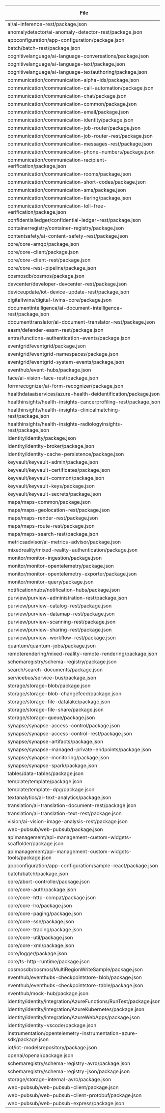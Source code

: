 | File | Dependency found |
| --- | --- |
| ai/ai-inference-rest/package.json | true |
| anomalydetector/ai-anomaly-detector-rest/package.json | true |
| appconfiguration/app-configuration/package.json | true |
| batch/batch-rest/package.json | true |
| cognitivelanguage/ai-language-conversations/package.json | true |
| cognitivelanguage/ai-language-text/package.json | true |
| cognitivelanguage/ai-language-textauthoring/package.json | true |
| communication/communication-alpha-ids/package.json | true |
| communication/communication-call-automation/package.json | true |
| communication/communication-chat/package.json | true |
| communication/communication-common/package.json | true |
| communication/communication-email/package.json | true |
| communication/communication-identity/package.json | true |
| communication/communication-job-router/package.json | true |
| communication/communication-job-router-rest/package.json | true |
| communication/communication-messages-rest/package.json | true |
| communication/communication-phone-numbers/package.json | true |
| communication/communication-recipient-verification/package.json | true |
| communication/communication-rooms/package.json | true |
| communication/communication-short-codes/package.json | true |
| communication/communication-sms/package.json | true |
| communication/communication-tiering/package.json | true |
| communication/communication-toll-free-verification/package.json | true |
| confidentialledger/confidential-ledger-rest/package.json | true |
| containerregistry/container-registry/package.json | true |
| contentsafety/ai-content-safety-rest/package.json | true |
| core/core-amqp/package.json | true |
| core/core-client/package.json | true |
| core/core-client-rest/package.json | true |
| core/core-rest-pipeline/package.json | true |
| cosmosdb/cosmos/package.json | true |
| devcenter/developer-devcenter-rest/package.json | true |
| deviceupdate/iot-device-update-rest/package.json | true |
| digitaltwins/digital-twins-core/package.json | true |
| documentintelligence/ai-document-intelligence-rest/package.json | true |
| documenttranslator/ai-document-translator-rest/package.json | true |
| easm/defender-easm-rest/package.json | true |
| entra/functions-authentication-events/package.json | true |
| eventgrid/eventgrid/package.json | true |
| eventgrid/eventgrid-namespaces/package.json | true |
| eventgrid/eventgrid-system-events/package.json | true |
| eventhub/event-hubs/package.json | true |
| face/ai-vision-face-rest/package.json | true |
| formrecognizer/ai-form-recognizer/package.json | true |
| healthdataaiservices/azure-health-deidentification/package.json | true |
| healthinsights/health-insights-cancerprofiling-rest/package.json | true |
| healthinsights/health-insights-clinicalmatching-rest/package.json | true |
| healthinsights/health-insights-radiologyinsights-rest/package.json | true |
| identity/identity/package.json | true |
| identity/identity-broker/package.json | true |
| identity/identity-cache-persistence/package.json | true |
| keyvault/keyvault-admin/package.json | true |
| keyvault/keyvault-certificates/package.json | true |
| keyvault/keyvault-common/package.json | true |
| keyvault/keyvault-keys/package.json | true |
| keyvault/keyvault-secrets/package.json | true |
| maps/maps-common/package.json | true |
| maps/maps-geolocation-rest/package.json | true |
| maps/maps-render-rest/package.json | true |
| maps/maps-route-rest/package.json | true |
| maps/maps-search-rest/package.json | true |
| metricsadvisor/ai-metrics-advisor/package.json | true |
| mixedreality/mixed-reality-authentication/package.json | true |
| monitor/monitor-ingestion/package.json | true |
| monitor/monitor-opentelemetry/package.json | true |
| monitor/monitor-opentelemetry-exporter/package.json | true |
| monitor/monitor-query/package.json | true |
| notificationhubs/notification-hubs/package.json | true |
| purview/purview-administration-rest/package.json | true |
| purview/purview-catalog-rest/package.json | true |
| purview/purview-datamap-rest/package.json | true |
| purview/purview-scanning-rest/package.json | true |
| purview/purview-sharing-rest/package.json | true |
| purview/purview-workflow-rest/package.json | true |
| quantum/quantum-jobs/package.json | true |
| remoterendering/mixed-reality-remote-rendering/package.json | true |
| schemaregistry/schema-registry/package.json | true |
| search/search-documents/package.json | true |
| servicebus/service-bus/package.json | true |
| storage/storage-blob/package.json | true |
| storage/storage-blob-changefeed/package.json | true |
| storage/storage-file-datalake/package.json | true |
| storage/storage-file-share/package.json | true |
| storage/storage-queue/package.json | true |
| synapse/synapse-access-control/package.json | true |
| synapse/synapse-access-control-rest/package.json | true |
| synapse/synapse-artifacts/package.json | true |
| synapse/synapse-managed-private-endpoints/package.json | true |
| synapse/synapse-monitoring/package.json | true |
| synapse/synapse-spark/package.json | true |
| tables/data-tables/package.json | true |
| template/template/package.json | true |
| template/template-dpg/package.json | true |
| textanalytics/ai-text-analytics/package.json | true |
| translation/ai-translation-document-rest/package.json | true |
| translation/ai-translation-text-rest/package.json | true |
| vision/ai-vision-image-analysis-rest/package.json | true |
| web-pubsub/web-pubsub/package.json | true |
| apimanagement/api-management-custom-widgets-scaffolder/package.json | false |
| apimanagement/api-management-custom-widgets-tools/package.json | false |
| appconfiguration/app-configuration/sample-react/package.json | false |
| batch/batch/package.json | false |
| core/abort-controller/package.json | false |
| core/core-auth/package.json | false |
| core/core-http-compat/package.json | false |
| core/core-lro/package.json | false |
| core/core-paging/package.json | false |
| core/core-sse/package.json | false |
| core/core-tracing/package.json | false |
| core/core-util/package.json | false |
| core/core-xml/package.json | false |
| core/logger/package.json | false |
| core/ts-http-runtime/package.json | false |
| cosmosdb/cosmos/MultiRegionWriteSample/package.json | false |
| eventhub/eventhubs-checkpointstore-blob/package.json | false |
| eventhub/eventhubs-checkpointstore-table/package.json | false |
| eventhub/mock-hub/package.json | false |
| identity/identity/integration/AzureFunctions/RunTest/package.json | false |
| identity/identity/integration/AzureKubernetes/package.json | false |
| identity/identity/integration/AzureWebApps/package.json | false |
| identity/identity-vscode/package.json | false |
| instrumentation/opentelemetry-instrumentation-azure-sdk/package.json | false |
| iot/iot-modelsrepository/package.json | false |
| openai/openai/package.json | false |
| schemaregistry/schema-registry-avro/package.json | false |
| schemaregistry/schema-registry-json/package.json | false |
| storage/storage-internal-avro/package.json | false |
| web-pubsub/web-pubsub-client/package.json | false |
| web-pubsub/web-pubsub-client-protobuf/package.json | false |
| web-pubsub/web-pubsub-express/package.json | false |
